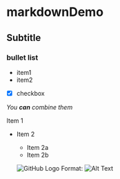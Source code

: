 # markdownDemo
## Subtitle

### bullet list
- item1
- item2

- [x] checkbox

_You **can** combine them_ 

 Item 1
* Item 2
  * Item 2a
  * Item 2b
  
  
  ![GitHub Logo](https://res.cloudinary.com/practicaldev/image/fetch/s--fgOKthwm--/c_imagga_scale,f_auto,fl_progressive,h_420,q_auto,w_1000/https://thepracticaldev.s3.amazonaws.com/i/k2hqrpxwaz68a2nfrvj9.jpeg)
Format: ![Alt Text](url)
